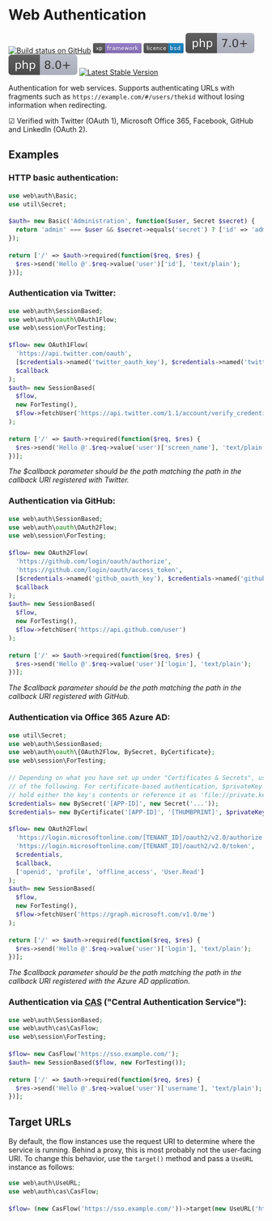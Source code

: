 Web Authentication
==================

[![Build status on GitHub](https://github.com/xp-forge/web-auth/workflows/Tests/badge.svg)](https://github.com/xp-forge/web-auth/actions)
[![XP Framework Module](https://raw.githubusercontent.com/xp-framework/web/master/static/xp-framework-badge.png)](https://github.com/xp-framework/core)
[![BSD Licence](https://raw.githubusercontent.com/xp-framework/web/master/static/licence-bsd.png)](https://github.com/xp-framework/core/blob/master/LICENCE.md)
[![Requires PHP 7.0+](https://raw.githubusercontent.com/xp-framework/web/master/static/php-7_0plus.svg)](http://php.net/)
[![Supports PHP 8.0+](https://raw.githubusercontent.com/xp-framework/web/master/static/php-8_0plus.svg)](http://php.net/)
[![Latest Stable Version](https://poser.pugx.org/xp-forge/web-auth/version.png)](https://packagist.org/packages/xp-forge/web-auth)

Authentication for web services. Supports authenticating URLs with fragments such as `https://example.com/#/users/thekid` without losing information when redirecting.

☑ Verified with Twitter (OAuth 1), Microsoft Office 365, Facebook, GitHub and LinkedIn (OAuth 2).

Examples
--------
### HTTP basic authentication:

```php
use web\auth\Basic;
use util\Secret;

$auth= new Basic('Administration', function($user, Secret $secret) {
  return 'admin' === $user && $secret->equals('secret') ? ['id' => 'admin'] : null;
});

return ['/' => $auth->required(function($req, $res) {
  $res->send('Hello @'.$req->value('user')['id'], 'text/plain');
})];
```

### Authentication via Twitter:

```php
use web\auth\SessionBased;
use web\auth\oauth\OAuth1Flow;
use web\session\ForTesting;

$flow= new OAuth1Flow(
  'https://api.twitter.com/oauth',
  [$credentials->named('twitter_oauth_key'), $credentials->named('twitter_oauth_secret')],
  $callback
);
$auth= new SessionBased(
  $flow,
  new ForTesting(),
  $flow->fetchUser('https://api.twitter.com/1.1/account/verify_credentials.json')
);

return ['/' => $auth->required(function($req, $res) {
  $res->send('Hello @'.$req->value('user')['screen_name'], 'text/plain');
})];
```

*The $callback parameter should be the path matching the path in the callback URI registered with Twitter.*

### Authentication via GitHub:

```php
use web\auth\SessionBased;
use web\auth\oauth\OAuth2Flow;
use web\session\ForTesting;

$flow= new OAuth2Flow(
  'https://github.com/login/oauth/authorize',
  'https://github.com/login/oauth/access_token',
  [$credentials->named('github_oauth_key'), $credentials->named('github_oauth_secret')],
  $callback
);
$auth= new SessionBased(
  $flow,
  new ForTesting(),
  $flow->fetchUser('https://api.github.com/user')
);

return ['/' => $auth->required(function($req, $res) {
  $res->send('Hello @'.$req->value('user')['login'], 'text/plain');
})];
```

*The $callback parameter should be the path matching the path in the callback URI registered with GitHub.*

### Authentication via Office 365 Azure AD:

```php
use util\Secret;
use web\auth\SessionBased;
use web\auth\oauth\{OAuth2Flow, BySecret, ByCertificate};
use web\session\ForTesting;

// Depending on what you have set up under "Certificates & Secrets", use one
// of the following. For certificate-based authentication, $privateKey can
// hold either the key's contents or reference it as 'file://private.key'
$credentials= new BySecret('[APP-ID]', new Secret('...'));
$credentials= new ByCertificate('[APP-ID]', '[THUMBPRINT]', $privateKey);

$flow= new OAuth2Flow(
  'https://login.microsoftonline.com/[TENANT_ID]/oauth2/v2.0/authorize',
  'https://login.microsoftonline.com/[TENANT_ID]/oauth2/v2.0/token',
  $credentials,
  $callback,
  ['openid', 'profile', 'offline_access', 'User.Read']
);
$auth= new SessionBased(
  $flow,
  new ForTesting(),
  $flow->fetchUser('https://graph.microsoft.com/v1.0/me')
);

return ['/' => $auth->required(function($req, $res) {
  $res->send('Hello @'.$req->value('user')['login'], 'text/plain');
})];
```

*The $callback parameter should be the path matching the path in the callback URI registered with the Azure AD application.*

### Authentication via [CAS](https://apereo.github.io/cas) ("Central Authentication Service"):

```php
use web\auth\SessionBased;
use web\auth\cas\CasFlow;
use web\session\ForTesting;

$flow= new CasFlow('https://sso.example.com/');
$auth= new SessionBased($flow, new ForTesting());

return ['/' => $auth->required(function($req, $res) {
  $res->send('Hello @'.$req->value('user')['username'], 'text/plain');
})];
```

Target URLs
-----------
By default, the flow instances use the request URI to determine where the service is running. Behind a proxy, this is most probably not the user-facing URI. To change this behavior, use the `target()` method and pass a `UseURL` instance as follows:

```php
use web\auth\UseURL;
use web\auth\cas\CasFlow;

$flow= (new CasFlow('https://sso.example.com/'))->target(new UseURL('https://service.example.com/'));
```